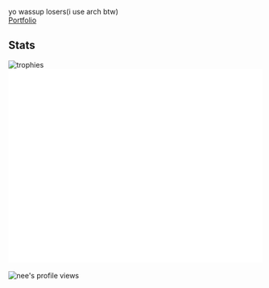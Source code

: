 <!--# HORRAY MY GITHUB ACTIONS ARE BACK!!!! 8/24/2024 9:55 AM PST-->

<p>

  yo wassup losers(i use arch btw)
  <br/>
  <a href="https://coding4portfolio.pages.dev/">Portfolio</a>
</p>

<h2>Stats</h2>	
<img alt="trophies" src="https://github-profile-trophy.vercel.app/?username=coding4hours&no-frame=true&row=1&&margin-w=20&no-bg=true&theme=monokai"/>

<img src="/github-metrics.svg">

  <p ><img src="https://komarev.com/ghpvc/?username=Coding4Hours" alt="nee's profile views" width="125" height="25" /></p>
